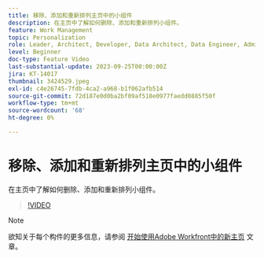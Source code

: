 ```yaml
---
title: 移除、添加和重新排列主页中的小组件
description: 在主页中了解如何删除、添加和重新排列小组件。
feature: Work Management
topic: Personalization
role: Leader, Architect, Developer, Data Architect, Data Engineer, Admin, User
level: Beginner
doc-type: Feature Video
last-substantial-update: 2023-09-25T00:00:00Z
jira: KT-14017
thumbnail: 3424529.jpeg
exl-id: c4e26745-7fdb-4ca2-a968-b1f062afb514
source-git-commit: 72d187e0d0ba2bf09af518e0977faedd0885f50f
workflow-type: tm+mt
source-wordcount: '68'
ht-degree: 0%

---
```


# 移除、添加和重新排列主页中的小组件

在主页中了解如何删除、添加和重新排列小组件。

>[!VIDEO](https://video.tv.adobe.com/v/3424529/?quality=12&learn=on)


>[!NOTE]
>
> 欲知关于每个构件的更多信息，请参阅 [开始使用Adobe Workfront中的新主页](https://experienceleague.adobe.com/docs/workfront/using/basics/home/new-home/get-started-with-new-home.html?lang=en) 文章。

